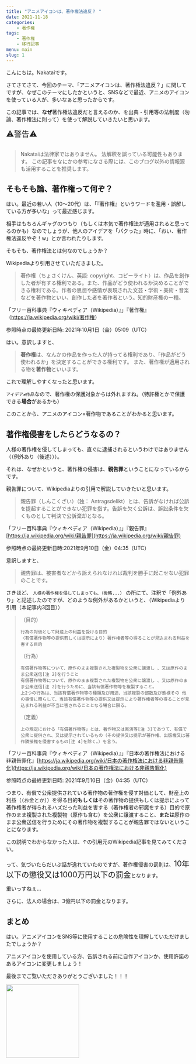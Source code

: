 ```yaml
---
title: "アニメアイコンは、著作権法違反？ "
date: 2021-11-18
categories:
    - 著作権
tags:
    - 著作権
    - 移行記事
menu: main
slug: 1
---
```

<!--more-->
こんにちは。Nakataiです。

さてさてさて、今回のテーマ、「アニメアイコンは、著作権法違反？」に関してですが、なぜこのテーマにしたかというと、SNSなどで最近、アニメのアイコンを使っている人が、多いなぁと思ったからです。

<!--more-->

この記事では、**なぜ**著作権法違反だと言えるのか、を出典・引用等の法制度（勿論、著作権法に則って）を使って解説していきたいと思います。

<span style="font-size: 150%" color="red">
⚠警告⚠ <br>
</span><br>

> Nakataiは法律家ではありません。
> 法解釈を誤っている可能性もあります。
> この記事をなにかの参考になさる際には、このブログ以外の情報源も活用することを推奨します。


## そもそも論、著作権って何ぞ？

はい。最近の若い人（10～20代）は、「『著作権』というワードを濫用・誤解している方が多いな」って最近感じます。

相手はもちろんギャグのつもり（もしくは本気で著作権法が適用されると思ってるのかも）なのでしょうが、他人のアイデアを「パクった」時に、「おい、著作権法違反やぞ！w」とか言われたりします。

そもそも、著作権法とは何なのでしょうか？

Wikipediaより引用させていただきました。

> 著作権（ちょさくけん、英語: copyright、コピーライト）は、作品を創作した者が有する権利である。また、作品がどう使われるか決めることができる権利である。作者の思想や感情が表現された文芸・学術・美術・音楽などを著作物といい、創作した者を著作者という。知的財産権の一種。 

「フリー百科事典『ウィキペディア（Wikipedia）』」『著作権』（<https://ja.wikipedia.org/wiki/著作権>）

参照時点の最終更新日時: 2021年10月1日（金）05:09（UTC）

はい。意訳しますと、

> **著作権**は、なんかの作品を作った人が持ってる権利であり、「作品がどう使われるか」を決定することができる権利です。
> また、著作権が適用される物を**著作物**といいます。

これで理解しやすくなったと思います。

`アイデア≠作品`なので、著作権の保護対象からは外れますね。（特許権とかで保護できる**場合**があるかも）

このことから、アニメのアイコン=著作物であることがわかると思います。


## 著作権侵害をしたらどうなるの？

人様の著作権を侵してしまっても、直ぐに逮捕されるというわけではありません（（例外あり（後述）））。

それは、なぜかというと、著作権の侵害は、**親告罪**ということになっているからです。

親告罪について、Wikipediaよりの引用で解説していきたいと思います。

> 親告罪（しんこくざい）（独： Antragsdelikt）とは、告訴がなければ公訴を提起することができない犯罪を指す。告訴を欠く公訴は、訴訟条件を欠くものとして判決で公訴棄却となる。 

「フリー百科事典『ウィキペディア（Wikipedia）』」『親告罪』[https://ja.wikipedia.org/wiki/親告罪](https://ja.wikipedia.org/wiki/親告罪)

参照時点の最終更新日時:2021年9月10日（金）04:35（UTC）

意訳しますと、

> 親告罪は、被害者などから訴えられなければ裁判を勝手に起こせない犯罪のことです。

さきほど、
`
人様の著作権を侵してしまっても、（後略...）
`
の所にて、注釈で「例外あり」と記述したのですが、どのような例外があるかというと、（Wikipediaより引用（本記事内3回目））
> （目的）
> 
>     行為の対価として財産上の利益を受ける目的
>     （有償著作物等の提供若しくは提示により）著作権者等の得ることが見込まれる利益を害する目的
> 
> （行為）
> 
>     有償著作物等について、原作のまま複製された複製物を公衆に譲渡し 、又は原作のまま公衆送信[注 2]を行うこと
>     有償著作物等について、原作のまま複製された複製物を公衆に譲渡し 、又は原作のまま公衆送信[注 2]を行うために、当該有償著作物等を複製すること。
>     上2つの行為は、当該有償著作物等の種類及び用途、当該複製の部数及び態様その 他の事情に照らして、当該有償著作物等の提供又は提示により著作権者等の得ることが見込まれる利益が不当に害されることとなる場合に限る。
> 
> （定義）
> 
>     上の規定における「有償著作物等」とは、著作物又は実演等[注 3]であつて、有償で公衆に提供され、又は提示されているもの（その提供又は提示が著作権、出版権又は著作隣接権を侵害するもの[注 4]を除く。）を言う。

「フリー百科事典『ウィキペディア（Wikipedia）』」『日本の著作権法における非親告罪化』[https://ja.wikipedia.org/wiki/日本の著作権法における非親告罪化](https://ja.wikipedia.org/wiki/日本の著作権法における非親告罪化)

参照時点の最終更新日時: 2021年9月10日（金）04:35（UTC）

つまり、有償で公衆提供されている著作物の著作権を侵す対価として、財産上の利益（（お金とか））を得る目的****もしくは****その著作物の提供もしくは提示によって著作権者が得られるハズだった利益を害する（著作権者の邪魔をする）目的で原作のまま複製された複製物（原作も含む）を公衆に譲渡すること、**または**原作のまま公衆送信を行うためにその著作物を複製することが親告罪ではないということになります。

この説明でわからなかった人は、↑の引用元のWikipedia記事を見てみてください。

って、気づいたらだいぶ話が逸れていたのですが、著作権侵害の罰則は、<span style="font-size: 150%">10年以下の懲役又は1000万円以下の罰金</span>となります。

重いっすねぇ...

さらに、法人の場合は、3億円以下の罰金となります。


## まとめ

はい。アニメアイコンをSNS等に使用することの危険性を理解していただけましたでしょうか？

アニメアイコンを使用している方、告訴される前に自作アイコンか、使用許諾のあるアイコンに変更しましょう！

最後までご覧いただきありがとうございました！！！


<img src="https://cdn.nakatai.ga/img/sign.webp" width="200">

<Disqus>
